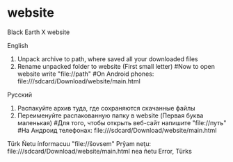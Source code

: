 # website
Black Earth X website


English
1. Unpack archive to path, where saved all your downloaded files
2. Rename unpacked folder to website (First small letter)
#Now to open website write "file://path"
#On Android phones: file:///sdcard/Download/website/main.html

Русский
1. Распакуйте архив туда, где сохраняются скачанные файлы
2. Переименуйте распакованную папку в website (Первая буква маленькая)
#Для того, чтобы открыть веб-сайт напишите "file://путь"
#На Андроид телефонах: file:///sdcard/Download/website/main.html

Türk
Ñetu ínformacuu "file://ŝovsem"
Prŷam neţu: file:///sdcard/Download/website/main.html
nea ñetu
Error, Türks
